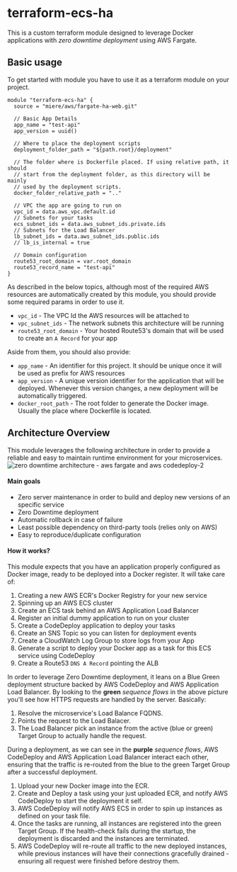 # terraform-ecs-ha
This is a custom terraform module designed to leverage Docker applications with
_zero downtime deployment_ using AWS Fargate.

## Basic usage
To get started with module you have to use it as a terraform module on your project.
```hlc
module "terraform-ecs-ha" {
  source = "miere/aws/fargate-ha-web.git"

  // Basic App Details
  app_name = "test-api"
  app_version = uuid()

  // Where to place the deployment scripts
  deployment_folder_path = "${path.root}/deployment"

  // The folder where is Dockerfile placed. If using relative path, it should
  // start from the deployment folder, as this directory will be mainly
  // used by the deployment scripts.
  docker_folder_relative_path = ".."

  // VPC the app are going to run on
  vpc_id = data.aws_vpc.default.id
  // Subnets for your tasks
  ecs_subnet_ids = data.aws_subnet_ids.private.ids
  // Subnets for the Load Balancer
  lb_subnet_ids = data.aws_subnet_ids.public.ids
  // lb_is_internal = true

  // Domain configuration
  route53_root_domain = var.root_domain
  route53_record_name = "test-api"
}
```
As described in the below topics, although most of the required AWS resources are automatically
created by this module, you should provide some required params in order to use it.
- `vpc_id` - The VPC Id the AWS resources will be attached to
- `vpc_subnet_ids` - The network subnets this architecture will be running
- `route53_root_domain` - Your hosted Route53's domain that will be used to create an `A Record` for your app

Aside from them, you should also provide:
- `app_name` - An identifier for this project. It should be unique once it will be used as prefix for AWS resources
- `app_version` - A unique version identifier for the application that will be deployed. Whenever this version changes, a new deployment will be automatically triggered.
- `docker_root_path` - The root folder to generate the Docker image. Usually the place where Dockerfile is located.

## Architecture Overview
This module leverages the following architecture in order to provide a reliable and easy
to maintain runtime environment for your microservices.
![zero downtime architecture - aws fargate and aws codedeploy-2](https://user-images.githubusercontent.com/521936/52188671-387ead00-2888-11e9-9bdc-f64a2f13c490.png)

#### Main goals
- Zero server maintenance in order to build and deploy new versions of an specific service
- Zero Downtime deployment
- Automatic rollback in case of failure
- Least possible dependency on third-party tools (relies only on AWS)
- Easy to reproduce/duplicate configuration

#### How it works?
This module expects that you have an application properly configured as Docker image, ready
to be deployed into a Docker register. It will take care of:

1. Creating a new AWS ECR's Docker Registry for your new service
1. Spinning up an AWS ECS cluster
1. Create an ECS task behind an AWS Application Load Balancer
1. Register an initial dummy application to run on your cluster
1. Create a CodeDeploy application to deploy your tasks
1. Create an SNS Topic so you can listen for deployment events
1. Create a CloudWatch Log Group to store logs from your App
1. Generate a script to deploy your Docker app as a task for this ECS service using CodeDeploy
1. Create a Route53 `DNS A Record` pointing the ALB

In order to leverage Zero Downtime deployment, it leans on a Blue Green deployment structure
backed by AWS CodeDeploy and AWS Application Load Balancer. By looking to the **green** _sequence
flows_ in the above picture you'll see how HTTPS requests are handled by the server. Basically:
1. Resolve the microservice's Load Balance FQDNS.
2. Points the request to the Load Balacer.
3. The Load Balancer pick an instance from the active (blue or green) Target Group to actually handle the request.

During a deployment, as we can see in the **purple** _sequence flows_, AWS CodeDeploy and AWS
Application Load Balancer interact each other, ensuring that the traffic is re-routed from the
blue to the green Target Group after a successful deployment.
1. Upload your new Docker image into the ECR.
2. Create and Deploy a task using your just uploaded ECR, and notify AWS CodeDeploy to start the deployment it self.
3. AWS CodeDeploy will notify AWS ECS in order to spin up instances as defined on your task file.
4. Once the tasks are running, all instances are registered into the green Target Group. If the health-check fails during the startup, the deployment is discarded and the instances are terminated.
5. AWS CodeDeploy will re-route all traffic to the new deployed instances, while previous instances will have their connections gracefully drained - ensuring all request were finished before destroy them.
